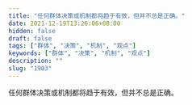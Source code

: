 ```yaml
---
title: "任何群体决策或机制都将趋于有效，但并不总是正确。"
date: 2021-12-19T13:26:06+08:00
hidden: false
draft: false
tags: ["群体", "决策", "机制", "观点"]
keywords: ["群体", "决策", "机制", "观点"]
description: ""
slug: "1903"
---
```


任何群体决策或机制都将趋于有效，但并不总是正确。
